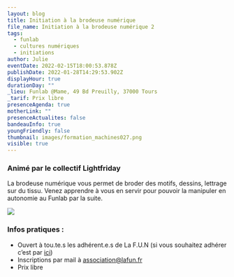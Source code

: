 ```yaml
---
layout: blog
title: Initiation à la brodeuse numérique
file_name: Initiation à la brodeuse numérique 2
tags:
  - funlab
  - cultures numériques
  - initiations
author: Julie
eventDate: 2022-02-15T18:00:53.878Z
publishDate: 2022-01-28T14:29:53.902Z
displayHour: true
durationDay: ""
_lieu: Funlab @Mame, 49 Bd Preuilly, 37000 Tours
_tarif: Prix libre
presenceAgenda: true
motherLink: ""
presenceActualites: false
bandeauInfo: true
youngFriendly: false
thumbnail: images/formation_machines027.png
visible: true
---
```

### Animé par le collectif Lightfriday

La brodeuse numérique vous permet de broder des motifs, dessins, lettrage sur du tissu.
Venez apprendre à vous en servir pour pouvoir la manipuler en autonomie au Funlab par la suite.

![](images/formation_machines027.png)

### Infos pratiques :

* Ouvert à tou.te.s les adhérent.e.s de La F.U.N (si vous souhaitez adhérer c’est par [ici](https://www.helloasso.com/associations/la-fabrique-d-usages-numeriques/adhesions/adhesion-funlab-fablab-de-tours))
* Inscriptions par mail à association@lafun.fr
* Prix libre